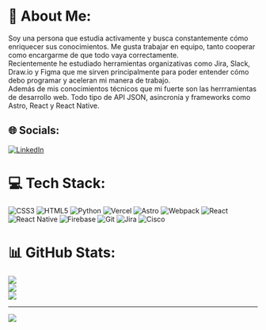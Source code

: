 # 💫 About Me:
Soy una persona que estudia activamente y busca constantemente cómo enriquecer sus conocimientos. Me gusta trabajar en equipo, tanto cooperar como encargarme de que todo vaya correctamente.<br>Recientemente he estudiado herramientas organizativas como Jira, Slack, Draw.io y Figma que me sirven principalmente para poder entender cómo debo programar y aceleran mi manera de trabajo.<br>Además de mis conocimientos técnicos que mi fuerte son las herrramientas de desarrollo web. Todo tipo de API JSON, asincronía y frameworks como Astro, React y React Native.


## 🌐 Socials:
[![LinkedIn](https://img.shields.io/badge/LinkedIn-%230077B5.svg?logo=linkedin&logoColor=white)](https://linkedin.com/in/https://www.linkedin.com/in/guillermo-castro-vargas-303abb231/) 

# 💻 Tech Stack:
![CSS3](https://img.shields.io/badge/css3-%231572B6.svg?style=for-the-badge&logo=css3&logoColor=white) ![HTML5](https://img.shields.io/badge/html5-%23E34F26.svg?style=for-the-badge&logo=html5&logoColor=white) ![Python](https://img.shields.io/badge/python-3670A0?style=for-the-badge&logo=python&logoColor=ffdd54) ![Vercel](https://img.shields.io/badge/vercel-%23000000.svg?style=for-the-badge&logo=vercel&logoColor=white) ![Astro](https://img.shields.io/badge/astro-%232C2052.svg?style=for-the-badge&logo=astro&logoColor=white) ![Webpack](https://img.shields.io/badge/webpack-%238DD6F9.svg?style=for-the-badge&logo=webpack&logoColor=black) ![React](https://img.shields.io/badge/react-%2320232a.svg?style=for-the-badge&logo=react&logoColor=%2361DAFB) ![React Native](https://img.shields.io/badge/react_native-%2320232a.svg?style=for-the-badge&logo=react&logoColor=%2361DAFB) ![Firebase](https://img.shields.io/badge/firebase-a08021?style=for-the-badge&logo=firebase&logoColor=ffcd34) ![Git](https://img.shields.io/badge/git-%23F05033.svg?style=for-the-badge&logo=git&logoColor=white) ![Jira](https://img.shields.io/badge/jira-%230A0FFF.svg?style=for-the-badge&logo=jira&logoColor=white) ![Cisco](https://img.shields.io/badge/cisco-%23049fd9.svg?style=for-the-badge&logo=cisco&logoColor=black)
# 📊 GitHub Stats:
![](https://github-readme-stats.vercel.app/api?username=GuillermoJCV&theme=dark&hide_border=false&include_all_commits=false&count_private=false)<br/>
![](https://github-readme-streak-stats.herokuapp.com/?user=GuillermoJCV&theme=dark&hide_border=false)<br/>
![](https://github-readme-stats.vercel.app/api/top-langs/?username=GuillermoJCV&theme=dark&hide_border=false&include_all_commits=false&count_private=false&layout=compact)

---
[![](https://visitcount.itsvg.in/api?id=GuillermoJCV&icon=0&color=0)](https://visitcount.itsvg.in)

<!-- Proudly created with GPRM ( https://gprm.itsvg.in ) -->
